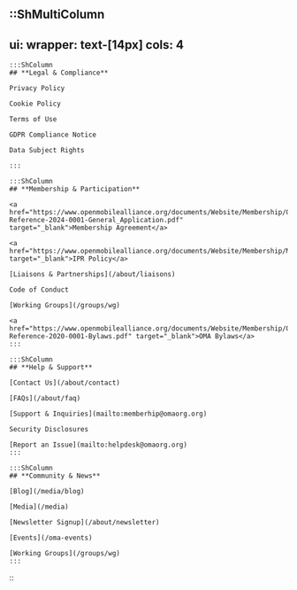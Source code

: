 
::ShMultiColumn
---
ui:
    wrapper: text-[14px]
cols: 4
---
    :::ShColumn
    ## **Legal & Compliance**

    Privacy Policy

    Cookie Policy

    Terms of Use

    GDPR Compliance Notice

    Data Subject Rights
    
    :::

    :::ShColumn
    ## **Membership & Participation**

    <a href="https://www.openmobilealliance.org/documents/Website/Membership/OMA-Reference-2024-0001-General_Application.pdf" target="_blank">Membership Agreement</a>

    <a href="https://www.openmobilealliance.org/documents/Website/Membership/Member_IPRGuidelines.pdf" target="_blank">IPR Policy</a>

    [Liaisons & Partnerships](/about/liaisons)

    Code of Conduct

    [Working Groups](/groups/wg)

    <a href="https://www.openmobilealliance.org/documents/Website/Membership/OMA-Reference-2020-0001-Bylaws.pdf" target="_blank">OMA Bylaws</a>
    :::

    :::ShColumn
    ## **Help & Support**

    [Contact Us](/about/contact)

    [FAQs](/about/faq)

    [Support & Inquiries](mailto:memberhip@omaorg.org)

    Security Disclosures

    [Report an Issue](mailto:helpdesk@omaorg.org)
    :::

    :::ShColumn
    ## **Community & News**

    [Blog](/media/blog)

    [Media](/media)

    [Newsletter Signup](/about/newsletter)

    [Events](/oma-events)

    [Working Groups](/groups/wg)
    :::
::
